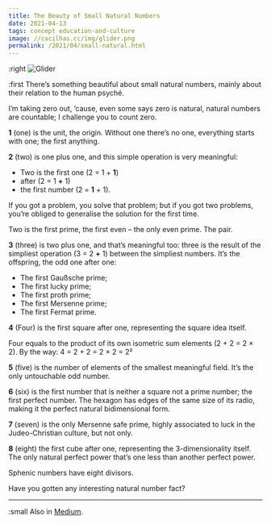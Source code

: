 ```yaml
---
title: The Beauty of Small Natural Numbers
date: 2021-04-13
tags: concept education-and-culture
image: //cacilhas.cc/img/glider.png
permalink: /2021/04/small-natural.html
---
```

[image]: {{{image}}}
[Medium]: https://cacilhas.medium.com/the-beauty-of-small-natural-numbers-3732f1571fdd

:right ![Glider][image]

:first There’s something beautiful about small natural numbers, mainly about
their relation to the human psyché.

I’m taking zero out, ’cause, even some says zero is natural, natural numbers are
countable; I challenge you to count zero.

**1** (one) is the unit, the origin. Without one there’s no one, everything
starts with one; the first anything.

**2** (two) is one plus one, and this simple operation is very meaningful:

- Two is the first one (2 = 1 + **1**)
- after (2 = 1 **+** 1)
- the first number (2 = **1** + 1).

If you got a problem, you solve that problem; but if you got two problems,
you’re obliged to generalise the solution for the first time.

Two is the first prime, the first even – the only even prime. The pair.

**3** (three) is two plus one, and that’s meaningful too: three is the result of
the simpliest operation (3 = 2 **+** 1) between the simpliest numbers. It’s the
offspring, the odd one after one:

- The first Gaußsche prime;
- The first lucky prime;
- The first proth prime;
- The first Mersenne prime;
- The first Fermat prime.

**4** (Four) is the first square after one, representing the square idea itself.

Four equals to the product of its own isometric sum elements (2 + 2 = 2 × 2). By
the way: 4 = 2 + 2 = 2 × 2 = 2²

**5** (five) is the number of elements of the smallest meaningful field. It’s
the only untouchable odd number.

**6** (six) is the first number that is neither a square not a prime number; the
first perfect number. The hexagon has edges of the same size of its radio,
making it the perfect natural bidimensional form.

**7** (seven) is the only Mersenne safe prime, highly associated to luck in the
Judeo-Christian culture, but not only.

**8** (eight) the first cube after one, representing the 3-dimensionality
itself. The only natural perfect power that’s one less than another perfect
power.

Sphenic numbers have eight divisors.

Have you gotten any interesting natural number fact?

-----

:small Also in [Medium][].
